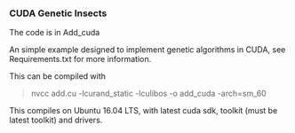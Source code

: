 ### CUDA Genetic Insects

The code is in Add_cuda
   
An simple example designed to implement genetic algorithms in CUDA, see Requirements.txt for more information.
   
This can be compiled with 

>    nvcc add.cu -lcurand_static -lculibos -o add_cuda -arch=sm_60

This compiles on Ubuntu 16.04 LTS, with latest cuda sdk, toolkit (must be latest toolkit) and drivers.

